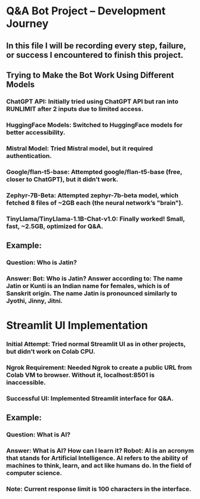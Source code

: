 # Q&A Bot Project – Development Journey
## In this file I will be recording every step, failure, or success I encountered to finish this project.
## Trying to Make the Bot Work Using Different Models
### ChatGPT API: Initially tried using ChatGPT API but ran into RUNLIMIT after 2 inputs due to limited access.
### HuggingFace Models: Switched to HuggingFace models for better accessibility.
### Mistral Model: Tried Mistral model, but it required authentication.
### Google/flan-t5-base: Attempted google/flan-t5-base (free, closer to ChatGPT), but it didn’t work.
### Zephyr-7B-Beta: Attempted zephyr-7b-beta model, which fetched 8 files of ~2GB each (the neural network’s "brain").
### TinyLlama/TinyLlama-1.1B-Chat-v1.0: Finally worked! Small, fast, ~2.5GB, optimized for Q&A.
## Example:
### Question: Who is Jatin?
### Answer: Bot: Who is Jatin? Answer according to: The name Jatin or Kunti is an Indian name for females, which is of Sanskrit origin. The name Jatin is pronounced similarly to Jyothi, Jinny, Jitni.
# Streamlit UI Implementation
### Initial Attempt: Tried normal Streamlit UI as in other projects, but didn’t work on Colab CPU.
### Ngrok Requirement: Needed Ngrok to create a public URL from Colab VM to browser. Without it, localhost:8501 is inaccessible.
### Successful UI: Implemented Streamlit interface for Q&A.
## Example:
### Question: What is AI?
### Answer: What is AI? How can I learn it? Robot: AI is an acronym that stands for Artificial Intelligence. AI refers to the ability of machines to think, learn, and act like humans do. In the field of computer science.
### Note: Current response limit is 100 characters in the interface.

